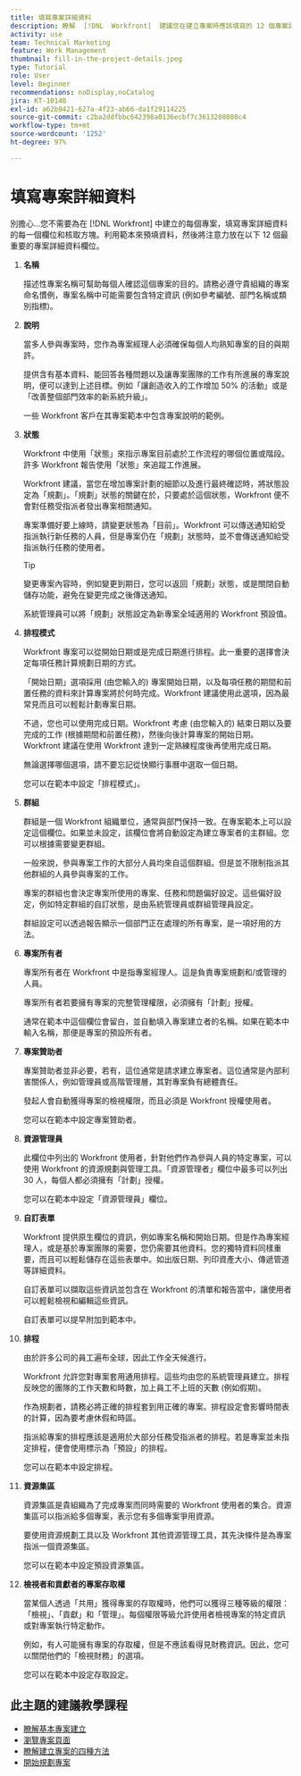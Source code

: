 ```yaml
---
title: 填寫專案詳細資料
description: 瞭解  [!DNL  Workfront]  建議您在建立專案時應該填寫的 12 個專案詳細資料欄位。
activity: use
team: Technical Marketing
feature: Work Management
thumbnail: fill-in-the-project-details.jpeg
type: Tutorial
role: User
level: Beginner
recommendations: noDisplay,noCatalog
jira: KT-10140
exl-id: a62b9421-627a-4f23-ab66-da1f29114225
source-git-commit: c2ba2ddfbbc642398a0136ecbf7c3613208080c4
workflow-type: tm+mt
source-wordcount: '1252'
ht-degree: 97%

---
```


# 填寫專案詳細資料

別擔心...您不需要為在 [!DNL  Workfront] 中建立的每個專案，填寫專案詳細資料的每一個欄位和核取方塊。利用範本來預填資料，然後將注意力放在以下 12 個最重要的專案詳細資料欄位。

1. **名稱**

   描述性專案名稱可幫助每個人確認這個專案的目的。請務必遵守貴組織的專案命名慣例，專案名稱中可能需要包含特定資訊 (例如參考編號、部門名稱或類別指標)。


1. **說明**

   當多人參與專案時，您作為專案經理人必須確保每個人均熟知專案的目的與期許。

   提供含有基本資料、能回答各種問題以及讓專案團隊的工作有所進展的專案說明，便可以達到上述目標。例如「讓創造收入的工作增加 50% 的活動」或是「改善整個部門效率的新系統升級」。

   一些 Workfront 客戶在其專案範本中包含專案說明的範例。

1. **狀態**

   Workfront 中使用「狀態」來指示專案目前處於工作流程的哪個位置或階段。許多 Workfront 報告使用「狀態」來追蹤工作進展。

   Workfront 建議，當您在增加專案計劃的細節以及進行最終確認時，將狀態設定為「規劃」。「規劃」狀態的關鍵在於，只要處於這個狀態，Workfront 便不會對任務受指派者發出專案相關通知。

   專案準備好要上線時，請變更狀態為「目前」。Workfront 可以傳送通知給受指派執行新任務的人員，但是專案仍在「規劃」狀態時，並不會傳送通知給受指派執行任務的使用者。

   >[!TIP]
   >
   >  變更專案內容時，例如變更到期日，您可以返回「規劃」狀態，或是關閉自動儲存功能，避免在變更完成之後傳送通知。

   系統管理員可以將「規劃」狀態設定為新專案全域適用的 Workfront 預設值。

1. **排程模式**

   Workfront 專案可以從開始日期或是完成日期進行排程。此一重要的選擇會決定每項任務計算規劃日期的方式。

   「開始日期」選項採用 (由您輸入的) 專案開始日期，以及每項任務的期間和前置任務的資料來計算專案將於何時完成。Workfront 建議使用此選項，因為最常見而且可以輕鬆計劃專案日期。

   不過，您也可以使用完成日期。Workfront 考慮 (由您輸入的) 結束日期以及要完成的工作 (根據期間和前置任務)，然後向後計算專案的開始日期。Workfront 建議在使用 Workfront 達到一定熟練程度後再使用完成日期。

   無論選擇哪個選項，請不要忘記從快顯行事曆中選取一個日期。

   您可以在範本中設定「排程模式」。

1. **群組**

   群組是一個 Workfront 組織單位，通常與部門保持一致。在專案範本上可以設定這個欄位。如果並未設定，該欄位會將自動設定為建立專案者的主群組。您可以根據需要變更群組。

   一般來說，參與專案工作的大部分人員均來自這個群組。但是並不限制指派其他群組的人員參與專案的工作。

   專案的群組也會決定專案所使用的專案、任務和問題偏好設定。這些偏好設定，例如特定群組的自訂狀態，是由系統管理員或群組管理員設定。

   群組設定可以透過報告顯示一個部門正在處理的所有專案，是一項好用的方法。

1. **專案所有者**

   專案所有者在 Workfront 中是指專案經理人。這是負責專案規劃和/或管理的人員。

   專案所有者若要擁有專案的完整管理權限，必須擁有「計劃」授權。

   通常在範本中這個欄位會留白，並自動填入專案建立者的名稱。如果在範本中輸入名稱，那便是專案的預設所有者。

1. **專案贊助者**

   專案贊助者並非必要，若有，這位通常是請求建立專案者。這位通常是內部利害關係人，例如管理員或高階管理層，其對專案負有總體責任。

   發起人會自動獲得專案的檢視權限，而且必須是 Workfront 授權使用者。

   您可以在範本中設定專案贊助者。

1. **資源管理員**

   此欄位中列出的 Workfront 使用者，針對他們作為參與人員的特定專案，可以使用 Workfront 的資源規劃與管理工具。「資源管理者」欄位中最多可以列出 30 人，每個人都必須擁有「計劃」授權。

   您可以在範本中設定「資源管理員」欄位。

1. **自訂表單**

   Workfront 提供原生欄位的資訊，例如專案名稱和開始日期。但是作為專案經理人，或是基於專案團隊的需要，您仍需要其他資料。您的獨特資料同樣重要，而且可以輕鬆儲存在這些表單中。如出版日期、列印資產大小、傳遞管道等詳細資料。

   自訂表單可以擷取這些資訊並包含在 Workfront 的清單和報告當中，讓使用者可以輕鬆檢視和編輯這些資訊。

   自訂表單可以提早附加到範本中。

1. **排程**

   由於許多公司的員工遍布全球，因此工作全天候進行。

   Workfront 允許您對專案套用通用排程。這些均由您的系統管理員建立。排程反映您的團隊的工作天數和時數，加上員工不上班的天數 (例如假期)。

   作為規劃者，請務必將正確的排程套到用正確的專案。排程設定會影響時間表的計算，因為要考慮休假和時區。

   指派給專案的排程應該是適用於大部分任務受指派者的排程。若是專案並未指定排程，便會使用標示為「預設」的排程。

   您可以在範本中設定排程。

1. **資源集區**

   資源集區是貴組織為了完成專案而同時需要的 Workfront 使用者的集合。資源集區可以指派給多個專案，表示您有多個專案爭用資源。

   要使用資源規劃工具以及 Workfront 其他資源管理工具，其先決條件是為專案指派一個資源集區。

   您可以在範本中設定預設資源集區。

1. **檢視者和貢獻者的專案存取權**

   當某個人透過「共用」獲得專案的存取權時，他們可以獲得三種等級的權限：「檢視」、「貢獻」和「管理」。每個權限等級允許使用者檢視專案的特定資訊或對專案執行特定動作。

   例如，有人可能擁有專案的存取權，但是不應該看得見財務資訊。因此，您可以關閉他們的「檢視財務」的選項。

   您可以在範本中設定存取設定。

## 此主題的建議教學課程

* [瞭解基本專案建立](https://experienceleague.adobe.com/en/docs/workfront-learn/tutorials-workfront/manage-work/projects/understand-basic-project-creation)
* [瀏覽專案頁面](https://experienceleague.adobe.com/en/docs/workfront-learn/tutorials-workfront/manage-work/projects/navigate-the-project-page)
* [瞭解建立專案的四種方法](https://experienceleague.adobe.com/en/docs/workfront-learn/tutorials-workfront/manage-work/projects/understand-other-ways-to-create-projects)
* [開始規劃專案](https://experienceleague.adobe.com/en/docs/workfront-learn/tutorials-workfront/manage-work/projects/getting-started-plan-a-project)
